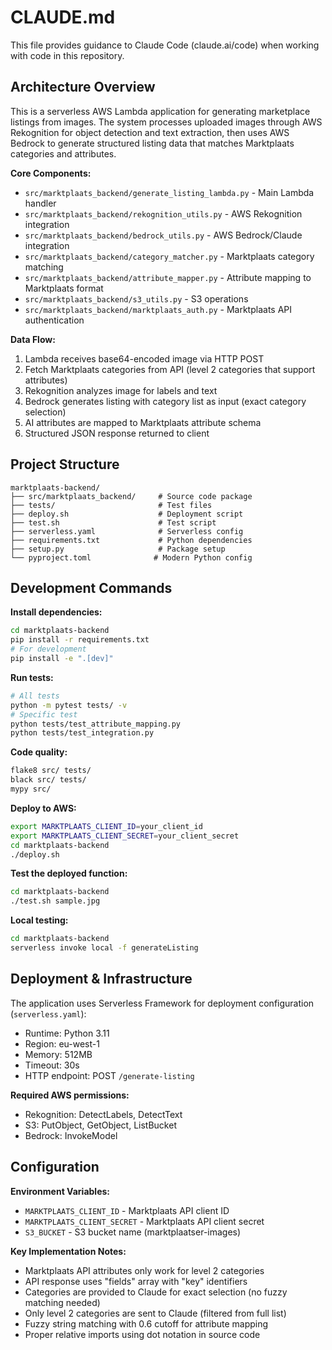 # CLAUDE.md

This file provides guidance to Claude Code (claude.ai/code) when working with code in this repository.

## Architecture Overview

This is a serverless AWS Lambda application for generating marketplace listings from images. The system processes uploaded images through AWS Rekognition for object detection and text extraction, then uses AWS Bedrock to generate structured listing data that matches Marktplaats categories and attributes.

**Core Components:**
- `src/marktplaats_backend/generate_listing_lambda.py` - Main Lambda handler
- `src/marktplaats_backend/rekognition_utils.py` - AWS Rekognition integration
- `src/marktplaats_backend/bedrock_utils.py` - AWS Bedrock/Claude integration
- `src/marktplaats_backend/category_matcher.py` - Marktplaats category matching
- `src/marktplaats_backend/attribute_mapper.py` - Attribute mapping to Marktplaats format
- `src/marktplaats_backend/s3_utils.py` - S3 operations
- `src/marktplaats_backend/marktplaats_auth.py` - Marktplaats API authentication

**Data Flow:**
1. Lambda receives base64-encoded image via HTTP POST
2. Fetch Marktplaats categories from API (level 2 categories that support attributes)
3. Rekognition analyzes image for labels and text
4. Bedrock generates listing with category list as input (exact category selection)
5. AI attributes are mapped to Marktplaats attribute schema
6. Structured JSON response returned to client

## Project Structure

```
marktplaats-backend/
├── src/marktplaats_backend/     # Source code package
├── tests/                       # Test files
├── deploy.sh                    # Deployment script
├── test.sh                      # Test script
├── serverless.yaml              # Serverless config
├── requirements.txt             # Python dependencies
├── setup.py                     # Package setup
└── pyproject.toml              # Modern Python config
```

## Development Commands

**Install dependencies:**
```bash
cd marktplaats-backend
pip install -r requirements.txt
# For development
pip install -e ".[dev]"
```

**Run tests:**
```bash
# All tests
python -m pytest tests/ -v
# Specific test
python tests/test_attribute_mapping.py
python tests/test_integration.py
```

**Code quality:**
```bash
flake8 src/ tests/
black src/ tests/
mypy src/
```

**Deploy to AWS:**
```bash
export MARKTPLAATS_CLIENT_ID=your_client_id
export MARKTPLAATS_CLIENT_SECRET=your_client_secret
cd marktplaats-backend
./deploy.sh
```

**Test the deployed function:**
```bash
cd marktplaats-backend
./test.sh sample.jpg
```

**Local testing:**
```bash
cd marktplaats-backend
serverless invoke local -f generateListing
```

## Deployment & Infrastructure

The application uses Serverless Framework for deployment configuration (`serverless.yaml`):
- Runtime: Python 3.11
- Region: eu-west-1
- Memory: 512MB
- Timeout: 30s
- HTTP endpoint: POST `/generate-listing`

**Required AWS permissions:**
- Rekognition: DetectLabels, DetectText
- S3: PutObject, GetObject, ListBucket
- Bedrock: InvokeModel

## Configuration

**Environment Variables:**
- `MARKTPLAATS_CLIENT_ID` - Marktplaats API client ID
- `MARKTPLAATS_CLIENT_SECRET` - Marktplaats API client secret
- `S3_BUCKET` - S3 bucket name (marktplaatser-images)

**Key Implementation Notes:**
- Marktplaats API attributes only work for level 2 categories
- API response uses "fields" array with "key" identifiers
- Categories are provided to Claude for exact selection (no fuzzy matching needed)
- Only level 2 categories are sent to Claude (filtered from full list)
- Fuzzy string matching with 0.6 cutoff for attribute mapping
- Proper relative imports using dot notation in source code

